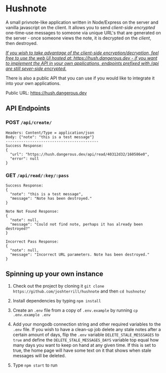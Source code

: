 # Hushnote

A small privnote-like application written in Node/Express on the server and vanilla javascript on the client. It allows you to send *client-side encrypted* one-time-use messages to someone via unique URL's that are generated on the server - once someone views the note, it is decrypted on the *client*, then destroyed.

<ins>*If you wish to take advantage of the client-side encryption/decryption, feel free to use the web UI hosted at: https://hush.dangerous.dev - if you want to implement the API in your own applications, endpoints prefixed with /api are still sever-side encrypted.*</ins>

There is also a public API that you can use if you would like to integrate it into your own applications.

Public URL: https://hush.dangerous.dev

## API Endpoints

### POST `/api/create/`

```
Headers: Content/Type = application/json
Body: {"note": "this is a test message"}
------------------------------------------
Success Response:
{
  "url": "https://hush.dangerous.dev/api/read/40312d32/160586e0",
  "error": null
}
```

### GET `/api/read/:key/:pass`

```
Success Response:
{
  "note": "this is a test message",
  "message": "Note has been destroyed."
}

Note Not Found Response:
{
  "note": null,
  "message": "Could not find note, perhaps it has already been destroyed?"
}

Incorrect Pass Response:
{
  "note": null,
  "message": "Incorrect URL parameters. Note has been destroyed."
}
```

## Spinning up your own instance

1. Check out the project by cloning it `git clone https://github.com/joshterrill/hushnote` and then `cd hushnote/`

2. Install dependencies by typing `npm install`

3. Create an `.env` file from a copy of `.env.example` by running `cp .env.example .env`

4. Add your mongodb connection string and other required variables to the `.env` file. If you wish to have a clean-up job delete any stale notes after a certain amount of days, flip the `.env` variable `DELETE_STALE_MESSSAGES` to `true` and define the `DELETE_STALE_MESSAGES_DAYS` variable top equal how many days you want to keep on hand at any given time. If this is set to true, the home page will have some text on it that shows when stale messages will be deleted.

5. Type `npm start` to run
